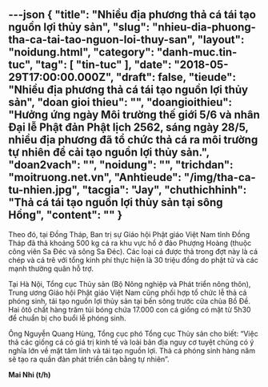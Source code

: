 ---json
{
    "title": "Nhiều địa phương thả cá tái tạo nguồn lợi thủy sản",
    "slug": "nhieu-dia-phuong-tha-ca-tai-tao-nguon-loi-thuy-san",
    "layout": "noidung.html",
    "category": "danh-muc.tin-tuc",
    "tag": [
        "tin-tuc"
    ],
    "date": "2018-05-29T17:00:00.000Z",
    "draft": false,
    "tieude": "Nhiều địa phương thả cá tái tạo nguồn lợi thủy sản",
    "doan gioi thieu": "",
    "doangioithieu": "Hưởng ứng ngày Môi trường thế giới 5/6 và nhân Đại lễ Phật đản Phật lịch 2562, sáng ngày 28/5, nhiều địa phương đã  tổ chức thả cá ra môi trường tự nhiên để cải tạo nguồn lợi thủy sản.",
    "doan2vach": "",
    "noidung": "",
    "trichdan": "moitruong.net.vn",
    "Anhtieude": "/img/tha-ca-tu-nhien.jpg",
    "tacgia": "Jay",
    "chuthichhinh": "Thả cá tái tạo nguồn lợi thủy sản tại sông Hồng",
    "__content__": ""
}
---
<p><span style="font-size:14px">Theo đ&oacute;, tại Đồng Th&aacute;p, Ban trị sự Gi&aacute;o hội Phật gi&aacute;o Việt Nam tỉnh Đồng Th&aacute;p đ&atilde; thả&nbsp;khoảng 500 kg c&aacute; ra khu vực hồ ở đảo Phượng Ho&agrave;ng (thuộc c&ocirc;ng vi&ecirc;n Sa Đ&eacute;c v&agrave; s&ocirc;ng Sa Đ&eacute;c). C&aacute;c loại c&aacute; được thả trong đợt n&agrave;y l&agrave; c&aacute; ch&eacute;p v&agrave; c&aacute; tr&ecirc; với tổng kinh ph&iacute; thực hiện l&agrave; 30 triệu đồng do phật tử v&agrave; c&aacute;c mạnh thường qu&acirc;n hỗ trợ.</span></p>

<p><span style="font-size:14px">Tại H&agrave; Nội, Tổng cục Thủy sản (Bộ N&ocirc;ng nghiệp v&agrave; Ph&aacute;t triển n&ocirc;ng th&ocirc;n), Trung ương Gi&aacute;o hội Phật gi&aacute;o Việt Nam cũng phối hợp tổ chức lễ thả c&aacute; ph&oacute;ng sinh, t&aacute;i tạo nguồn lợi thủy sản tại bến s&ocirc;ng trước cửa ch&ugrave;a Bồ Đề. Hai &ocirc;t&ocirc; chất h&agrave;ng trăm t&uacute;i b&oacute;ng chứa 17.000 con c&aacute; giống c&oacute; mặt từ 5h30 để chuẩn bị cho buổi lễ ph&oacute;ng sinh.</span></p>

<p><span style="font-size:14px">&Ocirc;ng Nguyễn Quang H&ugrave;ng, Tổng cục ph&oacute; Tổng cục Thủy sản cho biết: &ldquo;Việc thả c&aacute;c giống c&aacute; c&oacute; gi&aacute; trị kinh tế v&agrave; lo&agrave;i bản địa nguy cơ tuyệt chủng c&oacute; &yacute; nghĩa lớn về mặt t&acirc;m linh v&agrave; t&aacute;i tạo nguồn lợi. Thả c&aacute; ph&oacute;ng sinh h&agrave;ng năm sẽ tạo ra quần đ&agrave;n ph&aacute;t triển c&acirc;n bằng tự nhi&ecirc;n&rdquo;.</span></p>

<p><span style="font-size:14px"><strong>Mai Nhi (t/h)</strong></span></p>
